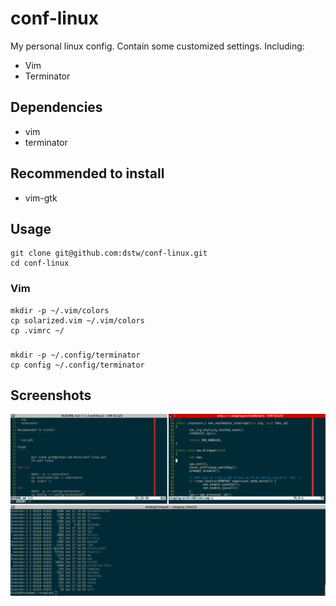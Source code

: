 # conf-linux

My personal linux config. Contain some customized settings. Including:

* Vim
* Terminator

Dependencies
------------

* vim
* terminator

Recommended to install
----------------------

* vim-gtk

Usage
-----

	git clone git@github.com:dstw/conf-linux.git
	cd conf-linux

### Vim

	mkdir -p ~/.vim/colors
	cp solarized.vim ~/.vim/colors
	cp .vimrc ~/

###
	mkdir -p ~/.config/terminator
	cp config ~/.config/terminator

Screenshots
-----------

![terminal](https://github.com/dstw/conf-linux/raw/master/screenshots/terminal.png)
